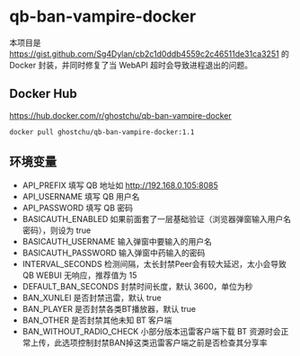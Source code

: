 # qb-ban-vampire-docker

本项目是 https://gist.github.com/Sg4Dylan/cb2c1d0ddb4559c2c46511de31ca3251 的 Docker 封装，并同时修复了当 WebAPI 超时会导致进程退出的问题。

## Docker Hub

https://hub.docker.com/r/ghostchu/qb-ban-vampire-docker

```
docker pull ghostchu/qb-ban-vampire-docker:1.1
```

## 环境变量 

* API_PREFIX 填写 QB 地址如 http://192.168.0.105:8085
* API_USERNAME 填写 QB 用户名
* API_PASSWORD 填写 QB 密码
* BASICAUTH_ENABLED 如果前面套了一层基础验证（浏览器弹窗输入用户名密码），则设为 true
* BASICAUTH_USERNAME 输入弹窗中要输入的用户名
* BASICAUTH_PASSWORD 输入弹窗中药输入的密码
* INTERVAL_SECONDS 检测间隔，太长封禁Peer会有较大延迟，太小会导致 QB WEBUI 无响应，推荐值为 15
* DEFAULT_BAN_SECONDS 封禁时间长度，默认 3600，单位为秒
* BAN_XUNLEI 是否封禁迅雷，默认 true
* BAN_PLAYER 是否封禁各类BT播放器，默认 true
* BAN_OTHER 是否封禁其他未知 BT 客户端
* BAN_WITHOUT_RADIO_CHECK 小部分版本迅雷客户端下载 BT 资源时会正常上传，此选项控制封禁BAN掉这类迅雷客户端之前是否检查其分享率
